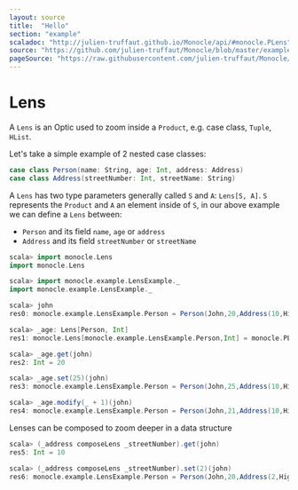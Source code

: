 ```yaml
---
layout: source
title:  "Hello"
section: "example"
scaladoc: "http://julien-truffaut.github.io/Monocle/api/#monocle.PLens"
source: "https://github.com/julien-truffaut/Monocle/blob/master/example/src/main/scala/monocle/example/LensExample.scala"
pageSource: "https://raw.githubusercontent.com/julien-truffaut/Monocle/master/docs/src/main/tut/lens.md"
---
```

# Lens

A `Lens` is an Optic used to zoom inside a `Product`, e.g. case class, `Tuple`, `HList`.

Let's take a simple example of 2 nested case classes:

```scala
case class Person(name: String, age: Int, address: Address)
case class Address(streetNumber: Int, streetName: String)
```

A `Lens` has two type parameters generally called `S` and `A`: `Lens[S, A]`.
`S` represents the `Product` and `A` an element inside of `S`, in our above example we can define a `Lens` between:
*   `Person` and its field `name`, `age` or `address`
*   `Address` and its field `streetNumber` or `streetName`

```scala
scala> import monocle.Lens
import monocle.Lens

scala> import monocle.example.LensExample._
import monocle.example.LensExample._

scala> john
res0: monocle.example.LensExample.Person = Person(John,20,Address(10,High Street))

scala> _age: Lens[Person, Int]
res1: monocle.Lens[monocle.example.LensExample.Person,Int] = monocle.PLens$$anon$7@1dfa31ff

scala> _age.get(john)
res2: Int = 20

scala> _age.set(25)(john)
res3: monocle.example.LensExample.Person = Person(John,25,Address(10,High Street))

scala> _age.modify(_ + 1)(john)
res4: monocle.example.LensExample.Person = Person(John,21,Address(10,High Street))
```

Lenses can be composed to zoom deeper in a data structure

```scala
scala> (_address composeLens _streetNumber).get(john)
res5: Int = 10

scala> (_address composeLens _streetNumber).set(2)(john)
res6: monocle.example.LensExample.Person = Person(John,20,Address(2,High Street))
```



